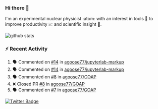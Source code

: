 ### Hi there 👋 

I'm an experimental nuclear physicist :atom: with an interest in tools :wrench: to improve productivity :chart_with_upwards_trend: and scientific insight :telescope:.

![github stats](https://github-readme-stats.vercel.app/api?username=agoose77&show_icons=true&hide_rank=true&hide_title=true&bg_color=30,e76445,904e95&text_color=efe3ec&icon_color=efe3ec)
<!--
**agoose77/agoose77** is a ✨ _special_ ✨ repository because its `README.md` (this file) appears on your GitHub profile.

Here are some ideas to get you started:

- 🔭 I’m currently working on ...
- 🌱 I’m currently learning ...
- 👯 I’m looking to collaborate on ...
- 🤔 I’m looking for help with ...
- 💬 Ask me about ...
- 📫 How to reach me: ...
- 😄 Pronouns: ...
- ⚡ Fun fact: ...
-->

### :zap: Recent Activity
<!--START_SECTION:activity-->
1. 🗣 Commented on [#14](https://github.com/agoose77/jupyterlab-markup/issues/14) in [agoose77/jupyterlab-markup](https://github.com/agoose77/jupyterlab-markup)
2. 🗣 Commented on [#14](https://github.com/agoose77/jupyterlab-markup/issues/14) in [agoose77/jupyterlab-markup](https://github.com/agoose77/jupyterlab-markup)
3. 🗣 Commented on [#8](https://github.com/agoose77/GOAP/issues/8) in [agoose77/GOAP](https://github.com/agoose77/GOAP)
4. ❌ Closed PR [#8](https://github.com/agoose77/GOAP/pull/8) in [agoose77/GOAP](https://github.com/agoose77/GOAP)
5. 🗣 Commented on [#7](https://github.com/agoose77/GOAP/issues/7) in [agoose77/GOAP](https://github.com/agoose77/GOAP)
<!--END_SECTION:activity-->


[![Twitter Badge](https://img.shields.io/twitter/follow/agoose77?style=flat-square&logo=Twitter&logoColor=white&color=cornflowerblue)](https://twitter.com/agoose77)
